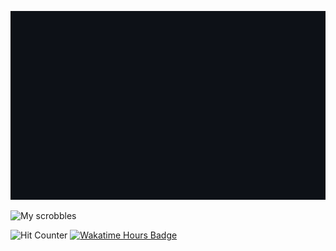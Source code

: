 ![Banner](banner.svg)

<!-- This image is automatically updated every 12 hours -->

![My scrobbles](https://lastfm-recently-played.vercel.app/api?user=brandonmai&count=1&header_style=compact_stats&footer_style=none&bg_color=555555&border_radius=0&loved=true&width=357)

![Hit Counter](https://komarev.com/ghpvc/?username=brandon-mai&color=ef912f&style=for-the-badge&label=VIEWS)
[![Wakatime Hours Badge](https://wakatime.com/badge/user/137a1655-e7c3-4f3d-a00a-edb94e9bfcf3.svg?style=for-the-badge&color=ef912f)](https://wakatime.com/@brandonmai)
